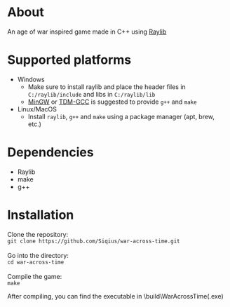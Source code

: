 # About
An age of war inspired game made in C++ using [Raylib](https://www.raylib.com/)

# Supported platforms
* Windows
  * Make sure to install raylib and place the header files in `C:/raylib/include` and libs in `C:/raylib/lib`
  * [MinGW](https://www.mingw-w64.org/) or [TDM-GCC](https://jmeubank.github.io/tdm-gcc/) is suggested to provide `g++` and `make`
* Linux/MacOS
  * Install `raylib`, `g++` and `make` using a package manager (apt, brew, etc.)

# Dependencies
* Raylib
* make
* g++

# Installation
Clone the repository: <br>
`git clone https://github.com/Siqius/war-across-time.git` <br> <br>
Go into the directory: <br>
`cd war-across-time` <br> <br>
Compile the game: <br>
`make`

After compiling, you can find the executable in \build\WarAcrossTime(.exe)